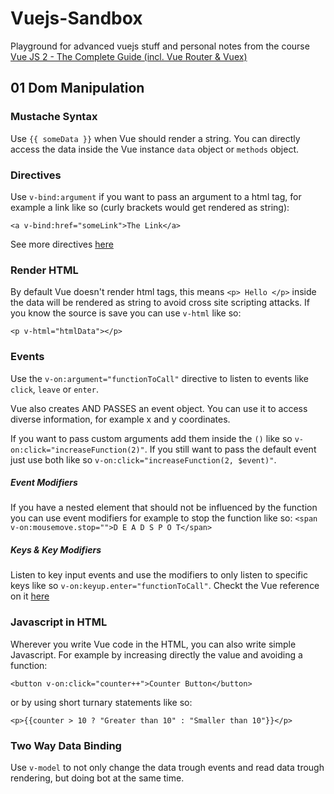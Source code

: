 # Vuejs-Sandbox
Playground for advanced vuejs stuff and personal notes from the course [Vue JS 2 - The Complete Guide (incl. Vue Router & Vuex)](https://www.udemy.com/course/vuejs-2-the-complete-guide/)


## 01 Dom Manipulation

### Mustache Syntax
Use `{{ someData }}` when Vue should render a string. You can directly access the data inside the Vue instance `data` object or `methods` object.

### Directives
Use `v-bind:argument` if you want to pass an argument to a html tag, for example a link like so (curly brackets would get rendered as string):

```
<a v-bind:href="someLink">The Link</a>
```
See more directives [here](https://vuejs.org/v2/api/#Directives)

### Render HTML
By default Vue doesn't render html tags, this means `<p> Hello </p>` inside the data will be rendered as string to avoid cross site scripting attacks. If you know the source is save you can use `v-html` like so:

```
<p v-html="htmlData"></p>
```

### Events
Use the `v-on:argument="functionToCall"` directive to listen to events like `click`, `leave` or `enter`.

Vue also creates AND PASSES an event object. You can use it to access diverse information, for example x and y coordinates.

If you want to pass custom arguments add them inside the `()` like so `v-on:click="increaseFunction(2)"`. If you still want to pass the default event just use both like so `v-on:click="increaseFunction(2, $event)"`.

##### Event Modifiers
If you have a nested element that should not be influenced by the function you can use event modifiers for example to stop the function like so: `<span v-on:mousemove.stop="">D E A D S P O T</span>`

##### Keys & Key Modifiers
Listen to key input events and use the modifiers to only listen to specific keys like so `v-on:keyup.enter="functionToCall"`. Checkt the Vue reference on it [here](https://vuejs.org/v2/guide/events.html#Key-Modifiers)

### Javascript in HTML
Wherever you write Vue code in the HTML, you can also write simple Javascript. For example by increasing directly the value and avoiding a function: 

```
<button v-on:click="counter++">Counter Button</button>
``` 

or by using short turnary statements like so: 

```
<p>{{counter > 10 ? "Greater than 10" : "Smaller than 10"}}</p>
```

### Two Way Data Binding
Use `v-model` to not only change the data trough events and read data trough rendering, but doing bot at the same time.
